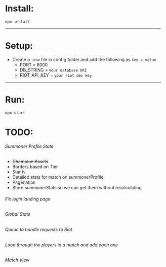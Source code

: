 # Install:

`npm install`

---

# Setup:

- Create a `.env` file in config folder and add the following as `key = value`
  - PORT = 8000
  - DB_STRING = `your database URI`
  - RIOT_API_KEY = `your riot dev key`

---

# Run:


`npm start`


# TODO:
###### Summoner Profile Stats
- ~~Champion Assets~~
- Borders based on Tier
- Star lv
- Detailed stats for match on summonerProfile
- Pagenation
- Store summonerStats so we can get them without recalculating
###### Fix login landing page
###### Global Stats
###### Queue to handle requests to Riot
###### Loop through the players in a match and add each one
###### Match View